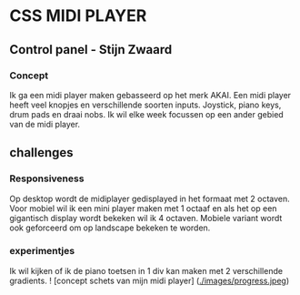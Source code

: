 # CSS MIDI PLAYER
## Control panel - Stijn Zwaard

### Concept
Ik ga een midi player maken gebasseerd op het merk AKAI. Een midi player heeft veel knopjes en verschillende soorten inputs. Joystick, piano keys, drum pads en draai nobs. Ik wil elke week focussen op een ander gebied van de midi player.

## challenges
### Responsiveness
Op desktop wordt de midiplayer gedisplayed in het formaat met 2 octaven. Voor mobiel wil ik een mini player maken met 1 octaaf en als het op een gigantisch display wordt bekeken wil ik 4 octaven. Mobiele variant wordt ook geforceerd om op landscape bekeken te worden.

### experimentjes
Ik wil kijken of ik de piano toetsen in 1 div kan maken met 2 verschillende gradients.
! [concept schets van mijn midi player] ([./images/progress.jpeg](https://imgur.com/a/LV6PVqo))
